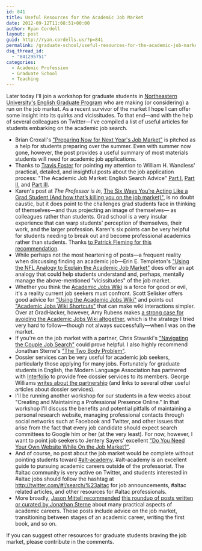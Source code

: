 ```yaml
---
id: 841
title: Useful Resources for the Academic Job Market
date: 2012-09-12T11:08:51+00:00
author: Ryan Cordell
layout: post
guid: http://ryan.cordells.us/?p=841
permalink: /graduate-school/useful-resources-for-the-academic-job-market/
dsq_thread_id:
  - "841295751"
categories:
  - Academic Profession
  - Graduate School
  - Teaching
---
```

Later today I'll join a workshop for graduate students in <a href="http://www.northeastern.edu/english/graduate/">Northeastern University's English Graduate Program</a> who are making (or considering) a run on the job market. As a recent survivor of the market I hope I can offer some insight into its quirks and vicissitudes. To that end—and with the help of several colleagues on Twitter—I've compiled a list of useful articles for students embarking on the academic job search.
<ul>
	<li>Brian Croxall's <a href="http://chronicle.com/blogs/profhacker/preparing-now-for-next-years-job-market/24065">"Preparing Now for Next Year's Job Market"</a> is pitched as a help for students preparing over the summer. Even with summer now gone, however, the post provides a useful summary of most materials students will need for academic job applications.</li>
	<li>Thanks to <a href="https://twitter.com/TravisMFoster/statuses/245868041110441986">Travis Foster</a> for pointing my attention to William H. Wandless' practical, detailed, and insightful posts about the job application process: "The Academic Job Market: English Search Advice" <a href="http://williamhwandless.wordpress.com/2008/10/25/the-academic-job-market-english-search-advice-part-i/">Part I</a>, <a href="http://williamhwandless.wordpress.com/2008/10/29/the-academic-job-market-english-search-advice-part-ii/">Part II</a>, and <a href="http://williamhwandless.wordpress.com/2008/10/31/the-academic-job-market-english-search-advice-part-iii/">Part III</a>.</li><!--more-->
	<li>Karen's post at <em>The Professor is In</em>, <a href="http://theprofessorisin.com/2012/07/12/the-six-ways-youre-acting-like-a-grad-student-and-how-thats-killing-you-on-the-job-market/">The Six Ways You’re Acting Like a Grad Student (And how that’s killing you on the job market)"</a>, is no doubt caustic, but it does point to the challenges grad students face in thinking of themselves—and thus projecting an image of themselves— as colleagues rather than students. Grad school is a very insular experience that can warp students' perception of themselves, their work, and the larger profession. Karen's six points can be very helpful for students needing to break out and become professional academics rather than students. Thanks <a href="https://twitter.com/PatrickCFleming/statuses/245896763167342592">to Patrick Fleming for this recommendation</a>.</li>
	<li>While perhaps not the most heartening of posts—a frequent reality when discussing finding an academic job—Erin E. Templeton's <a href="http://chronicle.com/blogs/profhacker/using-the-nfl-analogy-to-explain-the-academic-job-market/23788">"Using the NFL Analogy to Explain the Academic Job Market"</a> does offer an apt analogy that could help students understand and, perhaps, mentally manage the above-mentioned "vicissitudes" of the job market.</li>
	<li>Whether you think the <a href="http://academicjobs.wikia.com/wiki/Academic_Jobs_Wiki">Academic Jobs Wiki</a> is a force for good or evil, it's a reality current job seekers must confront. Scott Selisker offers good advice for <a href="http://chronicle.com/blogs/profhacker/using-the-academic-jobs-wiki/37313">"Using the Academic Jobs Wiki"</a> and points out <a href="http://chronicle.com/blogs/profhacker/academic-jobs-wiki-shortcuts/37326">"Academic Jobs Wiki Shortcuts"</a> that can make wiki interactions simpler. Over at GradHacker, however, Amy Rubens makes <a href="http://www.gradhacker.org/2012/05/25/on-not-knowing-why-i-avoided-the-academic-jobs-wiki/">a strong case for avoiding the Academic Jobs Wiki altogether</a>, which is the strategy I tried very hard to follow—though not always successfully—when I was on the market.</li>
	<li>If you're on the job market with a partner, Chris Stawski's <a href="http://www.gradhacker.org/2011/06/10/navigating-the-couple-job-search/">"Navigating the Couple Job Search"</a> could prove helpful. I also highly recommend Jonathan Sterne's <a href="http://sterneworks.org/academe/the-two-body-problem/">"The Two Body Problem"</a>.</li>
	<li>Dossier services can be very useful for academic job seekers, particularly those applying for many jobs. Fortunately for graduate students in English, the Modern Language Association has partnered with <a href="http://www.interfolio.com/">Interfolio</a> to provide free dossier services to its members. George Williams <a href="http://chronicle.com/blogs/profhacker/the-modern-language-association-teams-up-with-interfolio/40206">writes about the partnership</a> (and links to several other useful articles about dossier services).</li>
	<li>I'll be running another workshop for our students in a few weeks about "Creating and Maintaining a Professional Presence Online." In that workshop I'll discuss the benefits and potential pitfalls of maintaining a personal research website, managing professional contacts through social networks such at Facebook and Twitter, and other issues that arise from the fact that every job candidate should expect search committees to Google him or her (at the very least). For now, however, I want to point job seekers to Jentery Sayers' excellent <a href="http://chronicle.com/blogs/profhacker/do-you-need-your-own-website-while-on-the-job-market/35825">"Do You Need Your Own Website While On the Job Market?"</a>.</li>
	<li>And of course, no post about the job market would be complete without pointing students toward <a href="http://mediacommons.futureofthebook.org/alt-ac/">#alt-academy</a>. #alt-academy is an excellent guide to pursuing academic careers outside of the professoriat. The #altac community is very active on Twitter, and students interested in #altac jobs should follow the hashtag at <a href="http://twitter.com/#!/search/%23altac">http://twitter.com/#!/search/%23altac</a> for job announcements, #altac related articles, and other resources for #altac professionals.</li>
	<li>More broadly, <a href="https://twitter.com/jmittell/statuses/245882504618340353">Jason Mittell recommended</a> <a href="http://sterneworks.org/academe/">this roundup of posts written or curated by Jonathan Sterne</a> about many practical aspects of academic careers. These posts include advice on the job market, transitioning between stages of an academic career, writing the first book, and so on.</li>
</ul>
If you can suggest other resources for graduate students braving the job market, please contribute in the comments. 